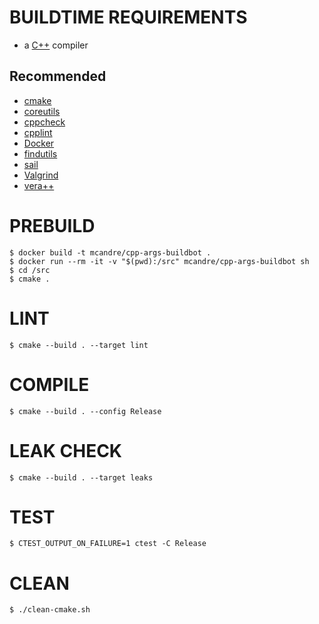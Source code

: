 # BUILDTIME REQUIREMENTS

* a [C++](https://en.wikipedia.org/wiki/List_of_compilers#C_compilers) compiler

## Recommended

* [cmake](https://cmake.org/)
* [coreutils](https://www.gnu.org/software/coreutils/)
* [cppcheck](http://cppcheck.sourceforge.net/)
* [cpplint](https://github.com/cpplint/cpplint)
* [Docker](https://www.docker.com/)
* [findutils](https://www.gnu.org/software/findutils/)
* [sail](https://github.com/mcandre/sail)
* [Valgrind](https://valgrind.org/)
* [vera++](https://bitbucket.org/verateam/vera/wiki/Home)

# PREBUILD

```console
$ docker build -t mcandre/cpp-args-buildbot .
$ docker run --rm -it -v "$(pwd):/src" mcandre/cpp-args-buildbot sh
$ cd /src
$ cmake .
```

# LINT

```console
$ cmake --build . --target lint
```

# COMPILE

```console
$ cmake --build . --config Release
```

# LEAK CHECK

```console
$ cmake --build . --target leaks
```

# TEST

```console
$ CTEST_OUTPUT_ON_FAILURE=1 ctest -C Release
```

# CLEAN

```console
$ ./clean-cmake.sh
```
